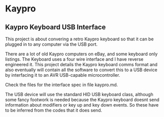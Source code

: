 # Kaypro

## Kaypro Keyboard USB Interface

This project is about convering a retro Kaypro keyboard so that it can be plugged in to any computer via the USB port.

There are a lot of old Kaypro computers on eBay, and some keyboard only listings. The Keyboard uses a four wire interface and I have reverse engineered it. This project details the Kaypro keyboard comms format and also eventually will contain all the software to convert this to a USB device by interfacing it to an AVR USB-capable microcontroller.

Check the files for the interface spec in file kaypro.md.

The USB device will use the standard HID USB keyboard class, although some fancy footwork is needed because the Kaypro keyboard doesnt send information about modifiers or key up and key down events. So these have to be inferred from the codes that it does send.




